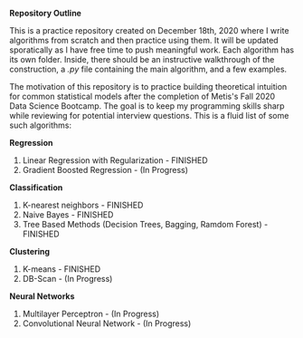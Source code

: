**Repository Outline** 

This is a practice repository created on December 18th, 2020 where I write algorithms from scratch and then practice using them. It will be updated sporatically as I have free time to push meaningful work. Each algorithm has its own folder. Inside, there should be an instructive walkthrough of the construction, a *.py* file containing the main algorithm, and a few examples.

The motivation of this repository is to practice building theoretical intuition for common statistical models after the completion of Metis's Fall 2020 Data Science Bootcamp. The goal is to keep my programming skills sharp while reviewing for potential interview questions. This is a fluid list of some such algorithms:

**Regression**
1. Linear Regression with Regularization - FINISHED
2. Gradient Boosted Regression - (In Progress)

**Classification**
1. K-nearest neighbors - FINISHED
2. Naive Bayes - FINISHED
3. Tree Based Methods (Decision Trees, Bagging, Ramdom Forest) - FINISHED

**Clustering**
1. K-means - FINISHED
2. DB-Scan - (In Progress)

**Neural Networks**
1. Multilayer Perceptron - (In Progress)
2. Convolutional Neural Network - (In Progress)
